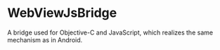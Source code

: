 WebViewJsBridge
===============

A bridge used for Objective-C and JavaScript, which realizes the same mechanism as in Android.
